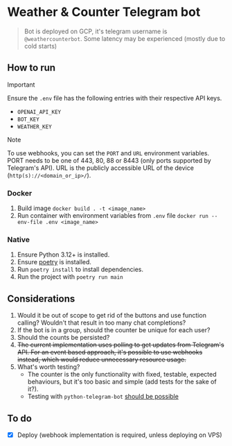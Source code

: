 # Weather & Counter Telegram bot

> Bot is deployed on GCP, it's telegram username is `@weathercounterbot`.
> Some latency may be experienced (mostly due to cold starts)

## How to run

> [!IMPORTANT]
> Ensure the `.env` file has the following entries with their respective API keys.
>
> - `OPENAI_API_KEY`
> - `BOT_KEY`
> - `WEATHER_KEY`

> [!NOTE]
> To use webhooks, you can set the `PORT` and `URL` environment variables.
> PORT needs to be one of 443, 80, 88 or 8443 (only ports supported by Telegram's API).
> URL is the publicly accessible URL of the device (`http(s)://<domain_or_ip>/`).

### Docker

1. Build image `docker build . -t <image_name>`
2. Run container with environment variables from `.env` file
   `docker run --env-file .env <image_name>`

### Native

1. Ensure Python 3.12+ is installed.
2. Ensure [poetry](https://python-poetry.org/docs/#installation) is installed.
3. Run `poetry install` to install dependencies.
4. Run the project with `poetry run main`

## Considerations

1. Would it be out of scope to get rid of the buttons and use function calling?
   Wouldn't that result in too many chat completions?
2. If the bot is in a group, should the counter be unique for each user?
3. Should the counts be persisted?
4. ~~The current implementation uses polling to get updates from Telegram's API.
   For an event based approach, it's possible to use webhooks instead,
   which would reduce unnecessary resource usage.~~
5. What's worth testing?
   - The counter is the only functionality with fixed, testable, expected behaviours,
     but it's too basic and simple (add tests for the sake of it?).
   - Testing with `python-telegram-bot` [should be possible](https://github.com/python-telegram-bot/python-telegram-bot/wiki/Writing-Tests)

## To do

- [x] Deploy (webhook implementation is required, unless deploying on VPS)
